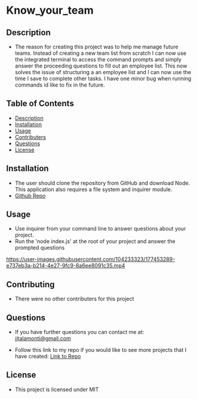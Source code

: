 # Know_your_team

## Description

- The reason for creating this project was to help me manage future teams. Instead of creating a new team list from scratch I can now use the integrated terminal to access the command prompts and simply answer the proceeding questions to fill out an employee list. This now solves the issue of structuring a an employee list and I can now use the time I save to complete other tasks. I have one minor bug when running commands id like to fix in the future. 

## Table of Contents

- [Description](#description)
- [Installation](#installation)
- [Usage](#usage)
- [Contributers](#contributers)
- [Questions](#questions)
- [License](#license)

## Installation

- The user should clone the repository from GitHub and download Node. This application also requires a file system and inquirer module.
- [Github Repo](https://github.com/jjtalamonti/Magical_Readme_Gen)

## Usage

- Use inquirer from your command line to answer questions about your project.
- Run the 'node index.js' at the root of your project and answer the prompted questions

https://user-images.githubusercontent.com/104233323/177453289-e737eb3a-b214-4e27-9fc9-8a6ee8091c35.mp4



## Contributing

- There were no other contributers for this project

## Questions

- If you have further questions you can contact me at: jjtalamonti@gmail.com

- Follow this link to my repo if you would like to see more projects that I have created: [Link to Repo](https://github.com/jjtalamonti/Know_your_team)

## License

- This project is licensed under MIT
